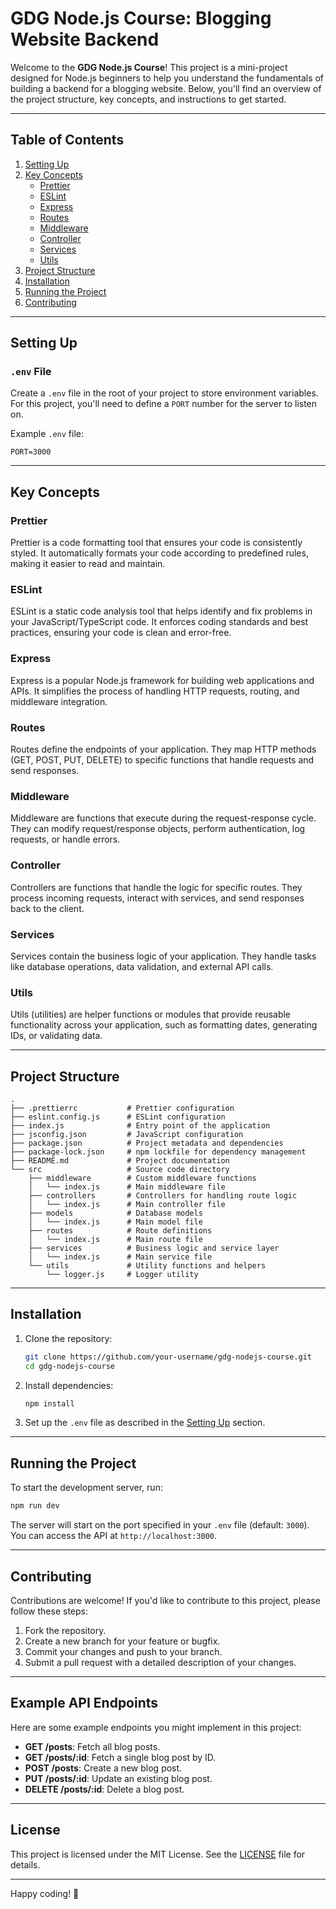 # GDG Node.js Course: Blogging Website Backend

Welcome to the **GDG Node.js Course**! This project is a mini-project designed for Node.js beginners to help you understand the fundamentals of building a backend for a blogging website. Below, you'll find an overview of the project structure, key concepts, and instructions to get started.

---

## Table of Contents
1. [Setting Up](#setting-up)
2. [Key Concepts](#key-concepts)
   - [Prettier](#prettier)
   - [ESLint](#eslint)
   - [Express](#express)
   - [Routes](#routes)
   - [Middleware](#middleware)
   - [Controller](#controller)
   - [Services](#services)
   - [Utils](#utils)
3. [Project Structure](#project-structure)
4. [Installation](#installation)
5. [Running the Project](#running-the-project)
6. [Contributing](#contributing)

---

## Setting Up

### `.env` File
Create a `.env` file in the root of your project to store environment variables. For this project, you'll need to define a `PORT` number for the server to listen on.

Example `.env` file:
```env
PORT=3000
```

---

## Key Concepts

### Prettier
Prettier is a code formatting tool that ensures your code is consistently styled. It automatically formats your code according to predefined rules, making it easier to read and maintain.

### ESLint
ESLint is a static code analysis tool that helps identify and fix problems in your JavaScript/TypeScript code. It enforces coding standards and best practices, ensuring your code is clean and error-free.

### Express
Express is a popular Node.js framework for building web applications and APIs. It simplifies the process of handling HTTP requests, routing, and middleware integration.

### Routes
Routes define the endpoints of your application. They map HTTP methods (GET, POST, PUT, DELETE) to specific functions that handle requests and send responses.

### Middleware
Middleware are functions that execute during the request-response cycle. They can modify request/response objects, perform authentication, log requests, or handle errors.

### Controller
Controllers are functions that handle the logic for specific routes. They process incoming requests, interact with services, and send responses back to the client.

### Services
Services contain the business logic of your application. They handle tasks like database operations, data validation, and external API calls.

### Utils
Utils (utilities) are helper functions or modules that provide reusable functionality across your application, such as formatting dates, generating IDs, or validating data.

---

## Project Structure

```
.
├── .prettierrc           # Prettier configuration
├── eslint.config.js      # ESLint configuration
├── index.js              # Entry point of the application
├── jsconfig.json         # JavaScript configuration
├── package.json          # Project metadata and dependencies
├── package-lock.json     # npm lockfile for dependency management
├── README.md             # Project documentation
└── src                   # Source code directory
    ├── middleware        # Custom middleware functions
    │   └── index.js      # Main middleware file
    ├── controllers       # Controllers for handling route logic
    │   └── index.js      # Main controller file
    ├── models            # Database models
    │   └── index.js      # Main model file
    ├── routes            # Route definitions
    │   └── index.js      # Main route file
    ├── services          # Business logic and service layer
    │   └── index.js      # Main service file
    └── utils             # Utility functions and helpers
        └── logger.js     # Logger utility
```

---

## Installation

1. Clone the repository:
   ```bash
   git clone https://github.com/your-username/gdg-nodejs-course.git
   cd gdg-nodejs-course
   ```

2. Install dependencies:
   ```bash
   npm install
   ```

3. Set up the `.env` file as described in the [Setting Up](#setting-up) section.

---

## Running the Project

To start the development server, run:
```bash
npm run dev
```

The server will start on the port specified in your `.env` file (default: `3000`). You can access the API at `http://localhost:3000`.

---

## Contributing

Contributions are welcome! If you'd like to contribute to this project, please follow these steps:
1. Fork the repository.
2. Create a new branch for your feature or bugfix.
3. Commit your changes and push to your branch.
4. Submit a pull request with a detailed description of your changes.

---

## Example API Endpoints

Here are some example endpoints you might implement in this project:

- **GET /posts**: Fetch all blog posts.
- **GET /posts/:id**: Fetch a single blog post by ID.
- **POST /posts**: Create a new blog post.
- **PUT /posts/:id**: Update an existing blog post.
- **DELETE /posts/:id**: Delete a blog post.

---

## License

This project is licensed under the MIT License. See the [LICENSE](LICENSE) file for details.

---

Happy coding! 🚀

